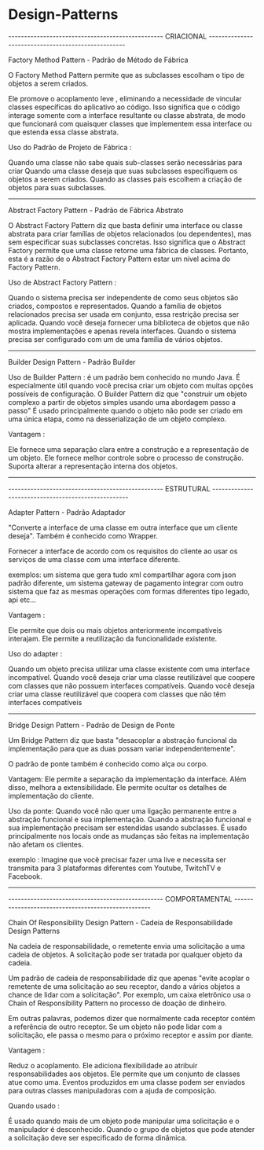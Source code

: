 # Design-Patterns

------------------------------------------------- CRIACIONAL ---------------------------------------------------

Factory Method Pattern - Padrão de Método de Fábrica

O Factory Method Pattern permite que as subclasses escolham o tipo de objetos a serem criados.

Ele promove o acoplamento leve , eliminando a necessidade de vincular classes específicas do aplicativo ao código. Isso significa que o código interage somente com a interface resultante ou classe abstrata, de modo que funcionará com quaisquer classes que implementem essa interface ou que estenda essa classe abstrata.

Uso do Padrão de Projeto de Fábrica :

Quando uma classe não sabe quais sub-classes serão necessárias para criar
Quando uma classe deseja que suas subclasses especifiquem os objetos a serem criados.
Quando as classes pais escolhem a criação de objetos para suas subclasses.

------------------------------------------------------------------------------------------------------

Abstract Factory Pattern - Padrão de Fábrica Abstrato

O Abstract Factory Pattern diz que basta definir uma interface ou classe abstrata para criar famílias de objetos relacionados (ou dependentes), mas sem especificar suas subclasses concretas. Isso significa que o Abstract Factory permite que uma classe retorne uma fábrica de classes. Portanto, esta é a razão de o Abstract Factory Pattern estar um nível acima do Factory Pattern.

Uso de Abstract Factory Pattern :

Quando o sistema precisa ser independente de como seus objetos são criados, compostos e representados.
Quando a família de objetos relacionados precisa ser usada em conjunto, essa restrição precisa ser aplicada.
Quando você deseja fornecer uma biblioteca de objetos que não mostra implementações e apenas revela interfaces.
Quando o sistema precisa ser configurado com um de uma família de vários objetos.

-------------------------------------------------------------------------------------------------------

Builder Design Pattern - Padrão Builder

Uso de Builder Pattern : é um padrão bem conhecido no mundo Java. É especialmente útil quando você precisa criar um objeto
com muitas opções possíveis de configuração.
O Builder Pattern diz que "construir um objeto complexo a partir de objetos simples usando uma abordagem passo a passo"
É usado principalmente quando o objeto não pode ser criado em uma única etapa, como na desserialização de um objeto complexo.

Vantagem :

Ele fornece uma separação clara entre a construção e a representação de um objeto.
Ele fornece melhor controle sobre o processo de construção.
Suporta alterar a representação interna dos objetos.

----------------------------------------------------------------------------------------------------------------

------------------------------------------------- ESTRUTURAL ---------------------------------------------------

Adapter Pattern - Padrão Adaptador

"Converte a interface de uma classe em outra interface que um cliente deseja". Também é conhecido como Wrapper.

Fornecer a interface de acordo com os requisitos do cliente ao usar os serviços de uma classe com uma interface diferente.

exemplos: 
um sistema que gera tudo xml compartilhar agora com json padrão diferente, 
um sistema gateway de pagamento integrar com outro sistema que faz as mesmas operações com formas diferentes tipo legado, api etc...


Vantagem : 

Ele permite que dois ou mais objetos anteriormente incompatíveis interajam.
Ele permite a reutilização da funcionalidade existente.

Uso do adapter :

Quando um objeto precisa utilizar uma classe existente com uma interface incompatível.
Quando você deseja criar uma classe reutilizável que coopere com classes que não possuem interfaces compatíveis.
Quando você deseja criar uma classe reutilizável que coopera com classes que não têm interfaces compatíveis


----------------------------------------------------------------------------------------------------------------


Bridge Design Pattern - Padrão de Design de Ponte

Um Bridge Pattern diz que basta "desacoplar a abstração funcional da implementação para que as duas possam variar independentemente".

O padrão de ponte também é conhecido como alça ou corpo.

Vantagem:
Ele permite a separação da implementação da interface.
Além disso, melhora a extensibilidade.
Ele permite ocultar os detalhes de implementação do cliente.

Uso da ponte:
Quando você não quer uma ligação permanente entre a abstração funcional e sua implementação.
Quando a abstração funcional e sua implementação precisam ser estendidas usando subclasses.
É usado principalmente nos locais onde as mudanças são feitas na implementação não afetam os clientes.

exemplo : 
Imagine que você precisar fazer uma live e necessita ser transmita para 3 plataformas diferentes com Youtube, TwitchTV e Facebook.


------------------------------------------------------------------------------------------------------------------

------------------------------------------------- COMPORTAMENTAL ---------------------------------------------------

Chain Of Responsibility Design Pattern - Cadeia de Responsabilidade Design Patterns

Na cadeia de responsabilidade, o remetente envia uma solicitação a uma cadeia de objetos. A solicitação pode ser tratada por qualquer objeto da cadeia.

Um padrão de cadeia de responsabilidade diz que apenas "evite acoplar o remetente de uma solicitação ao seu receptor, dando a vários objetos a chance de lidar com a solicitação". Por exemplo, um caixa eletrônico usa o Chain of Responsibility Pattern no processo de doação de dinheiro.

Em outras palavras, podemos dizer que normalmente cada receptor contém a referência de outro receptor. Se um objeto não pode lidar com a solicitação, ele passa o mesmo para o próximo receptor e assim por diante.

Vantagem :

Reduz o acoplamento.
Ele adiciona flexibilidade ao atribuir responsabilidades aos objetos.
Ele permite que um conjunto de classes atue como uma. 
Eventos produzidos em uma classe podem ser enviados para outras classes manipuladoras com a ajuda de composição.

Quando usado :

É usado quando mais de um objeto pode manipular uma solicitação e o manipulador é desconhecido.
Quando o grupo de objetos que pode atender a solicitação deve ser especificado de forma dinâmica.















































